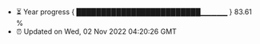 - ⏳ Year progress { █████████████████████████▁▁▁▁▁ } 83.61 %
- ⏰ Updated on Wed, 02 Nov 2022 04:20:26 GMT


